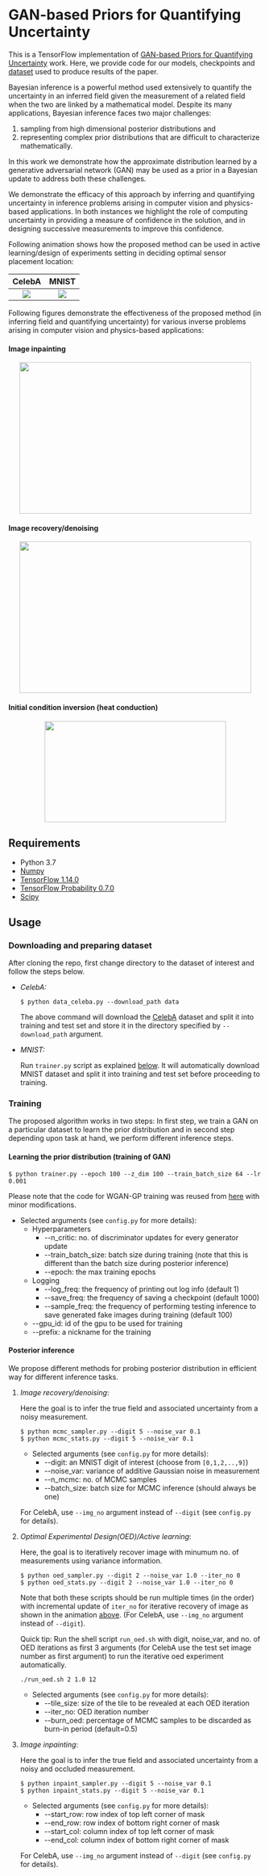 # GAN-based Priors for Quantifying Uncertainty
This is a TensorFlow implementation of [GAN-based Priors for Quantifying Uncertainty](https://arxiv.org/abs/2003.12597)
work. Here, we provide code for our models, checkpoints and [dataset](https://github.com/dhruvpatel108/GANPriors/blob/master/README.md#downloading-and-preparing-dataset) used to produce results of the paper.

Bayesian inference is a powerful method used extensively to quantify the uncertainty in an inferred field given the measurement of a related field
when the two are linked by a mathematical model. Despite its many applications, Bayesian inference faces two major 
challenges: 
1. sampling from high dimensional posterior distributions and 
2. representing complex prior distributions that are difficult to characterize mathematically. 

In this work we demonstrate how the approximate distribution learned by a generative adversarial network (GAN) may be used as a
prior in a Bayesian update to address both these challenges.

We demonstrate the efficacy of this approach by inferring and 
quantifying uncertainty in inference problems arising in computer vision and physics-based applications. 
In both instances we highlight the role of computing uncertainty in providing a measure of confidence in the solution,
and in designing successive measurements to improve this confidence. 

Following animation shows how the proposed method can be used in active learning/design of experiments setting in deciding
optimal sensor placement location:

CelebA             |  MNIST
:-------------------------:|:-------------------------:
![](https://github.com/dhruvpatel108/GANPriors/blob/master/images/celeba_oed.gif)  |  ![](https://github.com/dhruvpatel108/GANPriors/blob/master/images/mnist_oed.gif)

Following figures demonstrate the effectiveness of the proposed method (in inferring field and quantifying uncertainty) for
various inverse problems arising in computer vision and physics-based applications: 
#### Image inpainting
<p align="center">
  <img width="460" height="300" src="https://github.com/dhruvpatel108/GANPriors/blob/master/images/mnist_inpaint.png">
</p>

#### Image recovery/denoising
<p align="center">
  <img width="460" height="300" src="https://github.com/dhruvpatel108/GANPriors/blob/master/images/celeba_recovery.png">
</p>

#### Initial condition inversion (heat conduction)
<p align="center">
  <img width="360" height="200" src="https://github.com/dhruvpatel108/GANPriors/blob/master/images/ic_inversion.png">
</p>

## Requirements
* Python 3.7
* [Numpy](https://numpy.org/)
* [TensorFlow 1.14.0](https://github.com/tensorflow/tensorflow/releases)
* [TensorFlow Probability 0.7.0](https://github.com/tensorflow/probability/releases)
* [Scipy](https://www.scipy.org/install.html)

## Usage
### Downloading and preparing dataset
After cloning the repo, first change directory to the dataset of interest and follow the steps below.
* *CelebA:*
  ```
  $ python data_celeba.py --download_path data
  ```
  The above command will download the [CelebA](http://mmlab.ie.cuhk.edu.hk/projects/CelebA.html) dataset and split it into training and test set and store it in the directory specified by `--download_path` argument.
* *MNIST:*

  Run `trainer.py` script as explained [below](https://github.com/dhruvpatel108/GANPriors/blob/master/README.md#learning-the-prior-distribution-training-of-gan). It will automatically download MNIST dataset and split it into training and test set before proceeding to training.

### Training 
The proposed algorithm works in two steps: In first step, we train a GAN on a particular dataset to learn the prior distribution and in second step depending upon task at hand, we perform different inference steps.
 
#### Learning the prior distribution (training of GAN)
```
$ python trainer.py --epoch 100 --z_dim 100 --train_batch_size 64 --lr 0.001
```
Please note that the code for WGAN-GP training was reused from [here](https://github.com/LynnHo/DCGAN-LSGAN-WGAN-GP-DRAGAN-Tensorflow-2/tree/v1) with minor modifications.
* Selected arguments (see `config.py` for more details):
  * Hyperparameters
    * --n_critic: no. of discriminator updates for every generator update
    * --train_batch_size: batch size during training (note that this is different than the batch size during posterior inference)
    * --epoch: the max training epochs
  * Logging
    * --log_freq: the frequency of printing out log info (default 1)
    * --save_freq: the frequency of saving a checkpoint (default 1000)
    * --sample_freq: the frequency of performing testing inference to save generated fake images during training (default 100)
  * --gpu_id: id of the gpu to be used for training
  * --prefix: a nickname for the training

#### Posterior inference
We propose different methods for probing posterior distribution in efficient way for different inference tasks.
 1. *Image recovery/denoising*:

    Here the goal is to infer the true field and associated uncertainty from a noisy measurement.
    ```
    $ python mcmc_sampler.py --digit 5 --noise_var 0.1
    $ python mcmc_stats.py --digit 5 --noise_var 0.1
    ```
    * Selected arguments (see `config.py` for more details):
      * --digit: an MNIST digit of interest (choose from `[0,1,2,..,9]`)
      * --noise_var: variance of additive Gaussian noise in measurement
      * --n_mcmc: no. of MCMC samples
      * --batch_size: batch size for MCMC inference (should always be one)
      
    For CelebA, use `--img_no` argument instead of `--digit` (see `config.py` for details).
 2. *Optimal Experimental Design(OED)/Active learning*:

    Here, the goal is to iteratively recover image with minumum no. of measurements using variance information.
    ```
    $ python oed_sampler.py --digit 2 --noise_var 1.0 --iter_no 0   
    $ python oed_stats.py --digit 2 --noise_var 1.0 --iter_no 0     
    ```
    Note that both these scripts should be run multiple times (in the order) with incremental update of `iter_no` for iterative recovery of image as shown in the animation [above](https://github.com/dhruvpatel108/GANPriors/new/master?readme=1#quantifying-uncertainty-with-gan-based-priors). (For CelebA, use `--img_no` argument instead of `--digit`).

    Quick tip: Run the shell script `run_oed.sh` with digit, noise_var, and no. of OED iterations as first 3 arguments (for 
CelebA use the test set image number as first argument) to run the iterative oed experiment automatically.
    ```
    ./run_oed.sh 2 1.0 12
    ```
     * Selected arguments (see `config.py` for more details):
        * --tile_size: size of the tile to be revealed at each OED iteration
        * --iter_no: OED iteration number
        * --burn_oed: percentage of MCMC samples to be discarded as burn-in period (default=0.5) 
    
 3. *Image inpainting*:

    Here the goal is to infer the true field and associated uncertainty from a noisy and occluded measurement.
    ```
    $ python inpaint_sampler.py --digit 5 --noise_var 0.1
    $ python inpaint_stats.py --digit 5 --noise_var 0.1
    ```
    * Selected arguments (see `config.py` for more details):
      * --start_row: row index of top left corner of mask
      * --end_row: row index of bottom right corner of mask
      * --start_col: column index of top left corner of mask
      * --end_col: column index of bottom right corner of mask
     
      
    For CelebA, use `--img_no` argument instead of `--digit` (see `config.py` for details).
